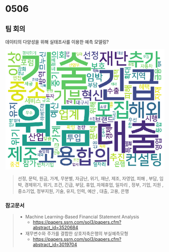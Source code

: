 # 0506

## **팀 회의**

데이티의 다양성을 위해 실태조사를 이용한 예측 모델링?





![output_8_1](README.assets/output_8_1.png)

> 선정, 문턱, 원금, 가계, 무분별, 자금난, 위기, 재난, 제조, 자영업, 피해 , 부담, 임박, 경제위기, 위기, 조건, 긴급, 부담, 휴업, 자체휴업, 일자리 , 정부, 기업, 지원 , 중소기업, 정부지원, 기술, 유지, 인력, 예산 , 대출, 고용, 은행





### 참고문서

> - Machine Learning-Based Financial Statement Analysis
>   - https://papers.ssrn.com/sol3/papers.cfm?abstract_id=3520684
> - 재무변수와 주가를 결합한 상호저축은행의 부실예측모형
>   - https://papers.ssrn.com/sol3/papers.cfm?abstract_id=3019704